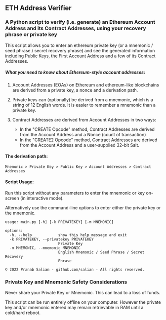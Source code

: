 ## ETH Address Verifier

### A Python script to verify (i.e. generate) an Ethereum Account Address and its Contract Addresses, using your recovery phrase or private key

This script allows you to enter an ethereum private key (or a mnemonic / seed phrase / secret recovery phrase) and see the generated information including Public Keys, the First Account Address and a few of its Contract Addresses.

##### What you need to know about Ethereum-style account addresses:

1. Account Addresses (EOAs) on Ethereum and ethereum-like blockchains are derived from a private key, a nonce and a derivation path.

2. Private keys can (optionally) be derived from a mnemonic, which is a string of 12 English words. It is easier to remember a mnemonic than a private key.

3. Contract Addresses are derived from Account Addresses in two ways:
   - In the "CREATE Opcode" method, Contract Addresses are derived from the Account Address and a Nonce (count of transaction)
   - In the "CREATE2 Opcode" method, Contract Addresses are derived from the Account Address and a user-supplied 32-bit Salt.

#### The derivation path:
`Mnemonic > Private Key > Public Key > Account Addresses > Contract Addresses`

#### Script Usage: 

Run this script without any parameters to enter the mnemonic or key on-screen (in interactive mode).

Alternatively use the command-line options to enter either the private key or the mnemonic.

```
usage: main.py [-h] [-k PRIVATEKEY] [-m MNEMONIC]

options:
  -h, --help            show this help message and exit
  -k PRIVATEKEY, --privatekey PRIVATEKEY
                        Private Key
  -m MNEMONIC, --mnemonic MNEMONIC
                        English Mnemonic / Seed Phrase / Secret Recovery
                        Phrase

© 2022 Pranab Salian - github.com/salian - All rights reserved.
```

### Private Key and Mnemonic Safety Considerations

Never share your Private Key or Mnemonic. This can lead to a loss of funds.

This script can be run entirely offline on your computer. 
However the private key and/or mnemonic entered may remain retrievable in RAM until a cold/hard reboot.